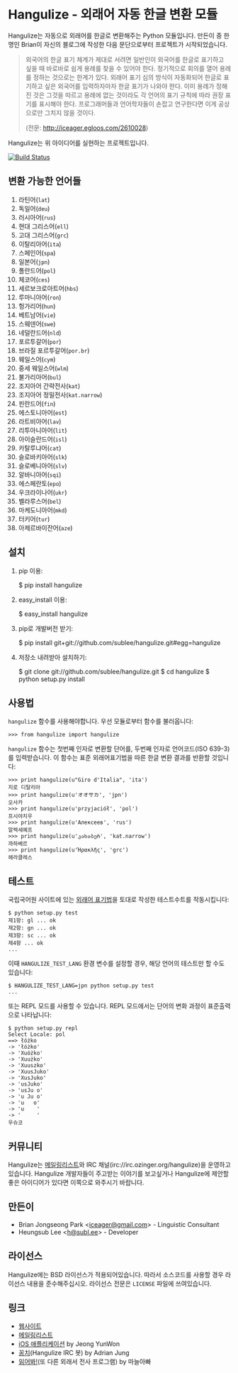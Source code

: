 Hangulize - 외래어 자동 한글 변환 모듈
======================================

Hangulize는 자동으로 외래어를 한글로 변환해주는 Python 모듈입니다. 만든이 중
한 명인 Brian이 자신의 블로그에 작성한 다음 문단으로부터 프로젝트가
시작되었습니다.

> 외국어의 한글 표기 체계가 제대로 서려면 일반인이 외국어를 한글로
> 표기하고 싶을 때 바로바로 쉽게 용례를 찾을 수 있어야 한다. 정기적으로
> 회의를 열어 용례를 정하는 것으로는 한계가 있다. 외래어 표기 심의 방식이
> 자동화되어 한글로 표기하고 싶은 외국어를 입력하자마자 한글 표기가
> 나와야 한다. 이미 용례가 정해진 것은 그것을 따르고 용례에 없는 것이라도
> 각 언어의 표기 규칙에 따라 권장 표기를 표시해야 한다. 프로그래머들과
> 언어학자들이 손잡고 연구한다면 이게 공상으로만 그치지 않을 것이다.
>
> (전문: <http://iceager.egloos.com/2610028>)

Hangulize는 위 아이디어를 실현하는 프로젝트입니다.

[![Build Status](https://secure.travis-ci.org/sublee/hangulize.png?branch=master)](http://travis-ci.org/sublee/hangulize)

변환 가능한 언어들
------------------

1. 라틴어(`lat`)
1. 독일어(`deu`)
1. 러시아어(`rus`)
1. 현대 그리스어(`ell`)
1. 고대 그리스어(`grc`)
1. 이탈리아어(`ita`)
1. 스페인어(`spa`)
1. 일본어(`jpn`)
1. 폴란드어(`pol`)
1. 체코어(`ces`)
1. 세르보크로아트어(`hbs`)
1. 루마니아어(`ron`)
1. 헝가리어(`hun`)
1. 베트남어(`vie`)
1. 스웨덴어(`swe`)
1. 네덜란드어(`nld`)
1. 포르투갈어(`por`)
1. 브라질 포르투갈어(`por.br`)
1. 웨일스어(`cym`)
1. 중세 웨일스어(`wlm`)
1. 불가리아어(`bul`)
1. 조지아어 간략전사(`kat`)
1. 조지아어 정밀전사(`kat.narrow`)
1. 핀란드어(`fin`)
1. 에스토니아어(`est`)
1. 라트비아어(`lav`)
1. 리투아니아어(`lit`)
1. 아이슬란드어(`isl`)
1. 카탈루냐어(`cat`)
1. 슬로바키아어(`slk`)
1. 슬로베니아어(`slv`)
1. 알바니아어(`sqi`)
1. 에스페란토(`epo`)
1. 우크라이나어(`ukr`)
1. 벨라루스어(`bel`)
1. 마케도니아어(`mkd`)
1. 터키어(`tur`)
1. 아제르바이잔어(`aze`)

설치
----

1. pip 이용:

    $ pip install hangulize

1. easy_install 이용:

    $ easy_install hangulize

1. pip로 개발버전 받기:

    $ pip install git+git://github.com/sublee/hangulize.git#egg=hangulize

1. 저장소 내려받아 설치하기:

    $ git clone git://github.com/sublee/hangulize.git
    $ cd hangulize
    $ python setup.py install

사용법
------

`hangulize` 함수를 사용해야합니다. 우선 모듈로부터 함수를 불러옵니다:

    >>> from hangulize import hangulize

`hangulize` 함수는 첫번째 인자로 변환할 단어를, 두번째 인자로 언어코드(ISO
639-3)를 입력받습니다. 이 함수는 표준 외래어표기법을 따른 한글 변환 결과를
반환할 것입니다:

    >>> print hangulize(u"Giro d'Italia", 'ita')
    지로 디탈리아
    >>> print hangulize(u'オオサカ', 'jpn')
    오사카
    >>> print hangulize(u'przyjaciół', 'pol')
    프시야치우
    >>> print hangulize(u'Алексеев', 'rus')
    알렉세예프
    >>> print hangulize(u'კახაბერ', 'kat.narrow')
    까하베르
    >>> print hangulize(u'Ἡρακλῆς', 'grc')
    헤라클레스

테스트
------

국립국어원 사이트에 있는 [외래어 표기법][1]을 토대로 작성한 테스트수트를
작동시킵니다:

    $ python setup.py test
    제1항: gl ... ok
    제2항: gn ... ok
    제3항: sc ... ok
    제4항 ... ok
    ...

이때 `HANGULIZE_TEST_LANG` 환경 변수를 설정할 경우, 해당 언어의 테스트만
할 수도 있습니다:

    $ HANGULIZE_TEST_LANG=jpn python setup.py test
    ...

또는 REPL 모드를 사용할 수 있습니다. REPL 모드에서는 단어의 변화 과정이
표준출력으로 나타납니다:

    $ python setup.py repl
    Select Locale: pol
    ==> łóżko
    -> 'łóżko'
    -> 'Xuóżko'
    -> 'Xuużko'
    -> 'Xuuszko'
    -> 'XuusJuko'
    -> 'XusJuko'
    -> 'usJuko'
    -> 'usJu o'
    -> 'u Ju o'
    -> 'u   o'
    -> 'u    '
    -> '     '
    우슈코

커뮤니티
--------

Hangulize는 [메일링리스트][]와 IRC
채널(irc://irc.ozinger.org/hangulize)을 운영하고 있습니다. Hangulize 개발자들이
주고받는 이야기를 보고싶거나 Hangulize에 제안할 좋은 아이디어가 있다면 이쪽으로
와주시기 바랍니다.

만든이
------

- Brian Jongseong Park <<iceager@gmail.com>> - Linguistic Consultant
- Heungsub Lee <<h@subl.ee>> - Developer

라이선스
--------

Hangulize에는 BSD 라이선스가 적용되어있습니다. 따라서 소스코드를 사용할
경우 라이선스 내용을 준수해주십시오. 라이선스 전문은 `LICENSE` 파일에
쓰여있습니다.

 [1]: http://korean.go.kr/09_new/dic/rule/rule_foreign_index.jsp

링크
----

- [웹사이트][]
- [메일링리스트][]
- [iOS 애플리케이션][] by Jeong YunWon
- [꽁치][](Hangulize IRC 봇) by Adrian Jung
- [읽어봐!][](또 다른 외래서 전사 프로그램) by 마늘아빠

 [웹사이트]: http://www.hangulize.org/
 [메일링리스트]: http://groups.google.com/group/hangulize
 [iOS 애플리케이션]: https://github.com/youknowone/hangulize-ios
 [꽁치]: https://github.com/kkung/kkongchi
 [읽어봐!]: http://socoop.net/ilgoba
